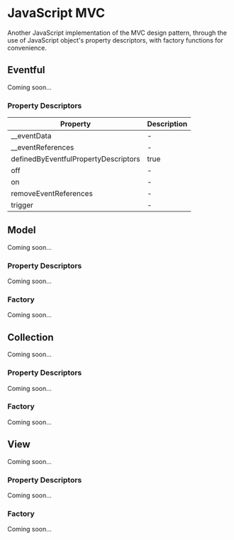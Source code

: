 # JavaScript MVC

Another JavaScript implementation of the MVC design pattern, through the use of JavaScript object's property descriptors, with factory functions for convenience.

## Eventful

Coming soon...

### Property Descriptors

Property | Description
--- | ---
__eventData | -
__eventReferences | -
definedByEventfulPropertyDescriptors | true
off | -
on | -
removeEventReferences | -
trigger | -

## Model

Coming soon...

### Property Descriptors

Coming soon...

### Factory

Coming soon...

## Collection

Coming soon...

### Property Descriptors

Coming soon...

### Factory

Coming soon...

## View

Coming soon...

### Property Descriptors

Coming soon...

### Factory

Coming soon...